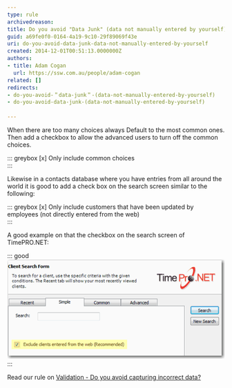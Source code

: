```yaml
---
type: rule
archivedreason: 
title: Do you avoid "Data Junk" (data not manually entered by yourself)?
guid: a69fe0f0-0164-4a19-9c10-29f89069f43e
uri: do-you-avoid-data-junk-data-not-manually-entered-by-yourself
created: 2014-12-01T00:51:13.0000000Z
authors: 
- title: Adam Cogan
  url: https://ssw.com.au/people/adam-cogan
related: []
redirects:
- do-you-avoid-＂data-junk＂-(data-not-manually-entered-by-yourself)
- do-you-avoid-data-junk-(data-not-manually-entered-by-yourself)

---
```


When there are too many choices always Default to the most common ones. Then add a checkbox to allow the advanced users to turn off the common choices.

<!--endintro-->

::: greybox
[x] Only include common choices  
:::

Likewise in a contacts database where you have entries from all around the world it is good to add a check box on the search screen similar to the following:

::: greybox
[x] Only include customers that have been updated by employees (not directly entered from the web)  
:::

A good example on that the checkbox on the search screen of TimePRO.NET:

::: good  
![Figure: Default search tick box in TimePRO.NET](../../assets/DefaultSearch.gif)  
:::

Read our rule on [Validation - Do you avoid capturing incorrect data?](https://www.ssw.com.au/rules/validation-do-you-avoid-capturing-incorrect-data)
